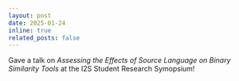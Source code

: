 ```yaml
---
layout: post
date: 2025-01-24
inline: true
related_posts: false
---
```


Gave a talk on *Assessing the Effects of Source Language on Binary Similarity Tools* at the I2S Student Research Symopsium!
